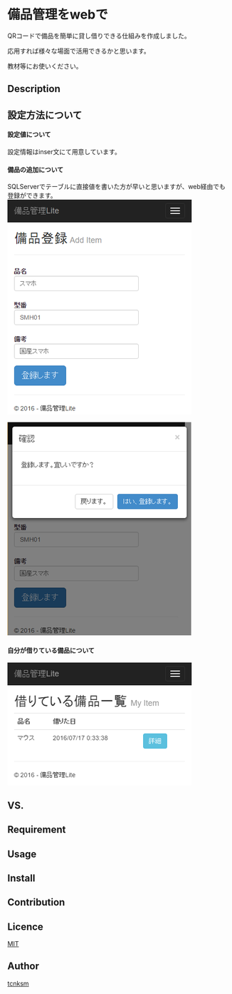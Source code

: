 # 備品管理をwebで
QRコードで備品を簡単に貸し借りできる仕組みを作成しました。
 
応用すれば様々な場面で活用できるかと思います。
 
教材等にお使いください。

## Description

## 設定方法について
#### 設定値について
設定情報はinser文にて用意しています。

#### 備品の追加について
SQLServerでテーブルに直接値を書いた方が早いと思いますが、web経由でも登録ができます。
![備品登録1](https://github.com/s-tsurumaki/OfficeEquipmentControlLite/blob/master/ReadmeImages/additem.png)
 
![備品登録2](https://github.com/s-tsurumaki/OfficeEquipmentControlLite/blob/master/ReadmeImages/AddItemMsg.png)
 
#### 自分が借りている備品について
![自分が借りている備品](https://github.com/s-tsurumaki/OfficeEquipmentControlLite/blob/master/ReadmeImages/MyItem.png)



## VS. 

## Requirement

## Usage

## Install

## Contribution

## Licence

[MIT](https://github.com/tcnksm/tool/blob/master/LICENCE)

## Author

[tcnksm](https://github.com/tcnksm)
